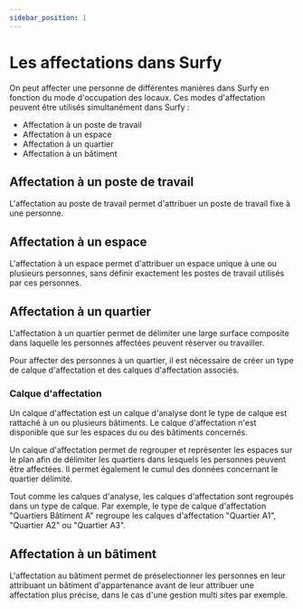 ```yaml
---
sidebar_position: 1
---
```


# Les affectations dans Surfy

On peut affecter une personne de différentes manières dans Surfy en fonction du mode d'occupation des locaux.
Ces modes d'affectation peuvent être utilisés simultanément dans Surfy :

- Affectation à un poste de travail
- Affectation à un espace
- Affectation à un quartier
- Affectation à un bâtiment

## Affectation à un poste de travail

L'affectation au poste de travail permet d'attribuer un poste de travail fixe à une personne.

## Affectation à un espace

L'affectation à un espace permet d'attribuer un espace unique à une ou plusieurs personnes, sans définir exactement les postes de travail utilisés par ces personnes.

## Affectation à un quartier

L'affectation à un quartier permet de délimiter une large surface composite dans laquelle les personnes affectées peuvent réserver ou travailler.

Pour affecter des personnes à un quartier, il est nécessaire de créer un type de calque d'affectation et des calques d'affectation associés.

### Calque d'affectation

Un calque d'affectation est un calque d'analyse dont le type de calque est rattaché à un ou plusieurs bâtiments.
Le calque d'affectation n'est disponible que sur les espaces du ou des bâtiments concernés.

Un calque d'affectation permet de regrouper et représenter les espaces sur le plan afin de délimiter les quartiers dans lesquels les personnes peuvent être affectées. Il permet également le cumul des données concernant le quartier délimité.

Tout comme les calques d'analyse, les calques d'affectation sont regroupés dans un type de calque.
Par exemple, le type de calque d'affectation "Quartiers Bâtiment A" regroupe les calques d'affectation "Quartier A1", "Quartier A2" ou "Quartier A3".

## Affectation à un bâtiment

L'affectation au bâtiment permet de préselectionner les personnes en leur attribuant un bâtiment d'appartenance avant de leur attribuer une affectation plus précise, dans le cas d'une gestion multi sites par exemple.